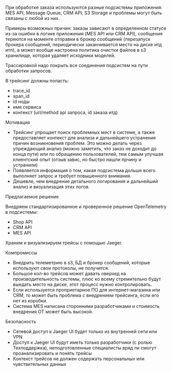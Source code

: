 При обработке заказа используются разные подсистемы приложения: MES API, Message Queue, CRM API, S3 Storage и проблемы могут быть связаны с любой из них.

Примеры возможных причин: заказы зависают в определенном статусе из-за ошибки в логике приложения (MES API или CRM API), сообщения теряются на моменте отправки в брокер сообщений (перезапуск брокера сообщений, периодически заканчивается место на диске итд итп), а может вообще настроена политика очистки файлов в s3 хранилище, которая удаляет исходники моделей.

Трассировкой надо покрыть все соединения подсистем на пути обработки запросов.

В трейсинг должны попасть:

* trace_id
* span_id
* id ноды
* имя сервиса
* контекст (url/method api запроса, id заказа итд)

Мотивация

* Трейсинг упрощает поиск проблемных мест в системе, а также предоставляет контекст для анализа и дальнейшего устранения причин возникновения проблем. Это можно делать через упреждающий анализ (можно заметить, что заказ не доходит до конца пути) или по обращению пользователей, тем самым улучшая клиентский опыт (отзыв завис, но быстро нашли прчину и устранили)
* Появляется информация о том, какая подсистема дольше всего выполняет запрос и требует повышенного внимания.
* Дешевле, чем внедрение детального логирования и дальнейший анализ и визуализация этих логов.


Предлагаемое решение

Внедряем стандартизированное и проверенное решение OpenTelemetry в подсистемы:

* Shop API
* CRM API
* MES API

Храним и визуализируем трейсы с помощью Jaeger.

Компромиссы

* Внедрить телеметрию в s3, БД и брокер сообщений, которые используют свои протоколы, не получится.
* Большое кол-во трейсов может давать оверхед на производительность системы, плюс ко всему стремительно будут выедать место на диске, этот процесс нужно контролировать.
* Если используется проприетарное ПО для интернет-магазина или CRM, то может быть проблема с внедрением трейсинга, если его нет из коробки.
* Система MES написана сторонними разработчиками и стоимость внедрения OT может быть высокой.

Безопасность

* Сетевой доступ к Jaeger UI будет только из внутренней сети или VPN
* Доступ к Jaeger UI будут иметь только разработчики (с ролью Техподдержка), неподготовленные специалисты вряд ли смогут проанализировать и понять трейсы
* Контекст трейсов не должен содержать персональных или чувствительных данных